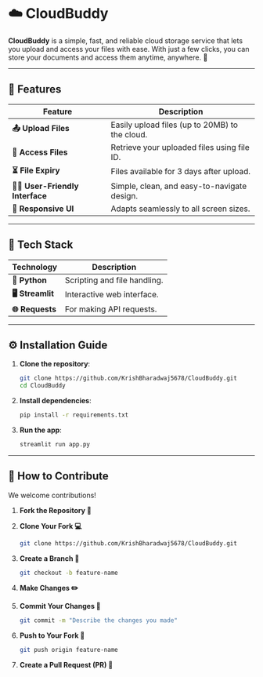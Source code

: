 # ☁️ CloudBuddy 

**CloudBuddy** is a simple, fast, and reliable cloud storage service that lets you upload and access your files with ease. With just a few clicks, you can store your documents and access them anytime, anywhere. 🌟

---

## 💫 Features

| Feature                           | Description                                                      |
| --------------------------------- | ---------------------------------------------------------------- |
| **📤 Upload Files**               | Easily upload files (up to 20MB) to the cloud.                   |
| **🔗 Access Files**               | Retrieve your uploaded files using file ID.                      |
| **⏳ File Expiry**                 | Files available for 3 days after upload.                        |
| **👨‍💻 User-Friendly Interface**   | Simple, clean, and easy-to-navigate design.                      |
| **📱 Responsive UI**               | Adapts seamlessly to all screen sizes.                         |

---

## 🧰 Tech Stack 

| Technology        | Description                                           |
| ----------------- | ----------------------------------------------------- |
| **🐍 Python**     | Scripting and file handling.                          |
| **🖥️ Streamlit** | Interactive web interface.                             |
| **🌐 Requests**   | For making API requests.                              |

---

## ⚙️ Installation Guide

1. **Clone the repository**:

   ```bash
   git clone https://github.com/KrishBharadwaj5678/CloudBuddy.git
   cd CloudBuddy
   ```

2. **Install dependencies**:

   ```bash
   pip install -r requirements.txt
   ```

3. **Run the app**:

   ```bash
   streamlit run app.py
   ```

---

## 🤝 How to Contribute 

We welcome contributions!

1. **Fork the Repository 🍴**

2. **Clone Your Fork 💻**

   ```bash
   git clone https://github.com/KrishBharadwaj5678/CloudBuddy.git
   ```

3. **Create a Branch 🌱**

   ```bash
   git checkout -b feature-name
   ```

4. **Make Changes ✏️**

5. **Commit Your Changes 📝**

   ```bash
   git commit -m "Describe the changes you made"
   ```

6. **Push to Your Fork 🚀**

   ```bash
   git push origin feature-name
   ```

7. **Create a Pull Request (PR) 🔄**
